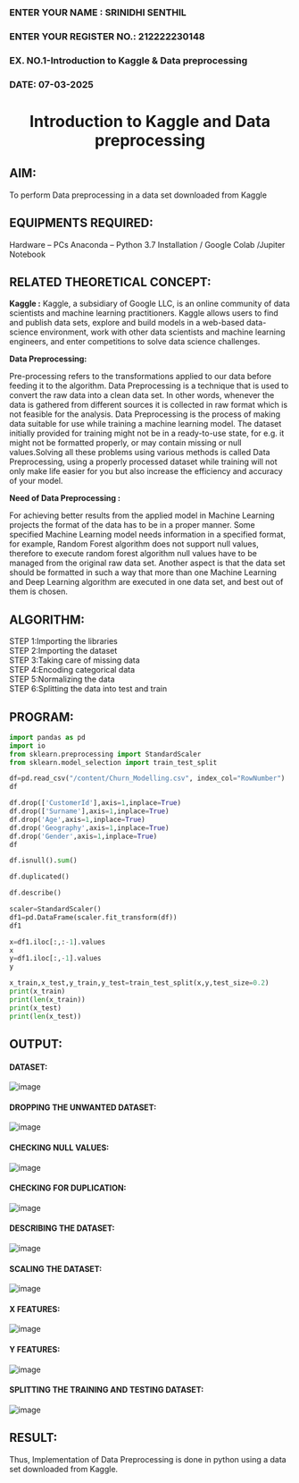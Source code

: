 <H3>ENTER YOUR NAME : SRINIDHI SENTHIL </H3>
<H3>ENTER YOUR REGISTER NO.: 212222230148</H3>
<H3>EX. NO.1-Introduction to Kaggle & Data preprocessing </H3>
<H3>DATE: 07-03-2025</H3>
<H1 ALIGN =CENTER> Introduction to Kaggle and Data preprocessing</H1>

## AIM:

To perform Data preprocessing in a data set downloaded from Kaggle

## EQUIPMENTS REQUIRED:
Hardware – PCs
Anaconda – Python 3.7 Installation / Google Colab /Jupiter Notebook

## RELATED THEORETICAL CONCEPT:

**Kaggle :**
Kaggle, a subsidiary of Google LLC, is an online community of data scientists and machine learning practitioners. Kaggle allows users to find and publish data sets, explore and build models in a web-based data-science environment, work with other data scientists and machine learning engineers, and enter competitions to solve data science challenges.

**Data Preprocessing:**

Pre-processing refers to the transformations applied to our data before feeding it to the algorithm. Data Preprocessing is a technique that is used to convert the raw data into a clean data set. In other words, whenever the data is gathered from different sources it is collected in raw format which is not feasible for the analysis.
Data Preprocessing is the process of making data suitable for use while training a machine learning model. The dataset initially provided for training might not be in a ready-to-use state, for e.g. it might not be formatted properly, or may contain missing or null values.Solving all these problems using various methods is called Data Preprocessing, using a properly processed dataset while training will not only make life easier for you but also increase the efficiency and accuracy of your model.

**Need of Data Preprocessing :**

For achieving better results from the applied model in Machine Learning projects the format of the data has to be in a proper manner. Some specified Machine Learning model needs information in a specified format, for example, Random Forest algorithm does not support null values, therefore to execute random forest algorithm null values have to be managed from the original raw data set.
Another aspect is that the data set should be formatted in such a way that more than one Machine Learning and Deep Learning algorithm are executed in one data set, and best out of them is chosen.


## ALGORITHM:
STEP 1:Importing the libraries<BR>
STEP 2:Importing the dataset<BR>
STEP 3:Taking care of missing data<BR>
STEP 4:Encoding categorical data<BR>
STEP 5:Normalizing the data<BR>
STEP 6:Splitting the data into test and train<BR>


##  PROGRAM:
```python
import pandas as pd
import io
from sklearn.preprocessing import StandardScaler
from sklearn.model_selection import train_test_split
```
```python
df=pd.read_csv("/content/Churn_Modelling.csv", index_col="RowNumber")
df
```
```python
df.drop(['CustomerId'],axis=1,inplace=True)
df.drop(['Surname'],axis=1,inplace=True)
df.drop('Age',axis=1,inplace=True)
df.drop('Geography',axis=1,inplace=True)
df.drop('Gender',axis=1,inplace=True)
df
```
```python
df.isnull().sum()
```
```python
df.duplicated()
```
```python
df.describe()
```
```python
scaler=StandardScaler()
df1=pd.DataFrame(scaler.fit_transform(df))
df1
```
```python
x=df1.iloc[:,:-1].values
x
y=df1.iloc[:,-1].values
y
```
```python
x_train,x_test,y_train,y_test=train_test_split(x,y,test_size=0.2)
print(x_train)
print(len(x_train))
print(x_test)
print(len(x_test))
```
## OUTPUT:
#### DATASET:

![image](https://github.com/user-attachments/assets/b4db4ae7-6904-4d11-afbb-ad707fc6ec42)


#### DROPPING THE UNWANTED DATASET:

![image](https://github.com/user-attachments/assets/8520bf29-8669-4899-abe3-dc7356aea154)


#### CHECKING NULL VALUES:

![image](https://github.com/user-attachments/assets/92ad8719-700d-4948-b04e-2625d6a2eb4d)


#### CHECKING FOR DUPLICATION:

![image](https://github.com/user-attachments/assets/58b79731-2011-4eea-9cfc-1d1be88b6232)

#### DESCRIBING THE DATASET:

![image](https://github.com/user-attachments/assets/95d02398-ce3e-44d6-95e6-ea74a02059e0)

#### SCALING THE DATASET:

![image](https://github.com/user-attachments/assets/45bb5bb6-b90a-4272-ae18-f7825c05ba13)

#### X FEATURES:

![image](https://github.com/user-attachments/assets/360feb21-be30-4bc5-b1d4-7afe6d2687c4)

#### Y FEATURES:

![image](https://github.com/user-attachments/assets/333fdee7-d153-47a9-93c0-189f05f6c7d7)


#### SPLITTING THE TRAINING AND TESTING DATASET:

![image](https://github.com/user-attachments/assets/04b05ee0-a8db-4b8f-b3b9-cfd22e6fe93c)





## RESULT:
Thus, Implementation of Data Preprocessing is done in python  using a data set downloaded from Kaggle.


